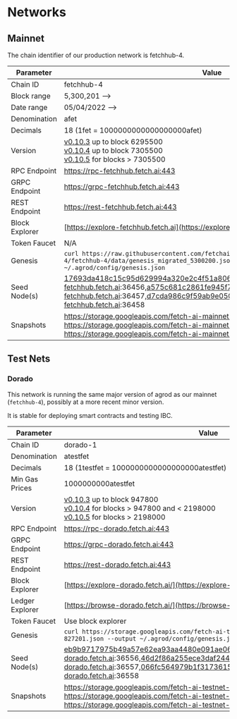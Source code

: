 # Networks

## Mainnet

The chain identifier of our production network is fetchhub-4.

| Parameter      | Value |
| -------------- | ----- |
| Chain ID       | fetchhub-4 |
| Block range    | 5,300,201 --> |
| Date range     | 05/04/2022 --> |
| Denomination   | afet |
| Decimals       | 18 (1fet = 1000000000000000000afet) |
| Version        | [v0.10.3](https://github.com/fetchai/agrod/releases/tag/v0.10.3) up to block 6295500 <br/> [v0.10.4](https://github.com/fetchai/agrod/releases/tag/v0.10.4) up to block 7305500 <br/> [v0.10.5](https://github.com/fetchai/agrod/releases/tag/v0.10.5) for blocks > 7305500 |
| RPC Endpoint   | <https://rpc-fetchhub.fetch.ai:443> |
| GRPC Endpoint  | <https://grpc-fetchhub.fetch.ai:443> |
| REST Endpoint  | <https://rest-fetchhub.fetch.ai:443> |
| Block Explorer | [https://explore-fetchhub.fetch.ai](https://explore-fetchhub.fetch.ai) |
| Token Faucet   | N/A |
| Genesis        | `curl https://raw.githubusercontent.com/fetchai/genesis-fetchhub/fetchhub-4/fetchhub-4/data/genesis_migrated_5300200.json --output ~/.agrod/config/genesis.json` |
| Seed Node(s)   | <!--email_off-->17693da418c15c95d629994a320e2c4f51a8069b@connect-fetchhub.fetch.ai:36456,a575c681c2861fe945f77cb3aba0357da294f1f2@connect-fetchhub.fetch.ai:36457,d7cda986c9f59ab9e05058a803c3d0300d15d8da@connect-fetchhub.fetch.ai:36458<!--/email_off--> |
| Snapshots      | <https://storage.googleapis.com/fetch-ai-mainnet-snapshots/fetchhub-4-pruned.tgz> <br /> <https://storage.googleapis.com/fetch-ai-mainnet-snapshots/fetchhub-4-full.tgz> <br /> <https://storage.googleapis.com/fetch-ai-mainnet-snapshots/fetchhub-4-archive.tgz> |

## Test Nets

### Dorado

This network is running the same major version of agrod as our mainnet (`fetchhub-4`), possibly at a more recent minor version.

It is stable for deploying smart contracts and testing IBC.

| Parameter       | Value  |
| --------------- | ------ |
| Chain ID        | dorado-1 |
| Denomination    | atestfet |
| Decimals        | 18 (1testfet = 1000000000000000000atestfet) |
| Min Gas Prices  | 1000000000atestfet |
| Version         | [v0.10.3](https://github.com/fetchai/agrod/releases/tag/v0.10.3) up to block 947800 <br/> [v0.10.4](https://github.com/fetchai/agrod/releases/tag/v0.10.4) for blocks > 947800 and < 2198000 <br/> [v0.10.5](https://github.com/fetchai/agrod/releases/tag/v0.10.5) for blocks > 2198000 |
| RPC Endpoint    | <https://rpc-dorado.fetch.ai:443> |
| GRPC Endpoint   | <https://grpc-dorado.fetch.ai:443> |
| REST Endpoint   | <https://rest-dorado.fetch.ai:443> |
| Block Explorer  | [https://explore-dorado.fetch.ai/](https://explore-dorado.fetch.ai/) |
| Ledger Explorer | [https://browse-dorado.fetch.ai/](https://browse-dorado.fetch.ai/) |
| Token Faucet    | Use block explorer |
| Genesis         | `curl https://storage.googleapis.com/fetch-ai-testnet-genesis/genesis-dorado-827201.json --output ~/.agrod/config/genesis.json` |
| Seed Node(s)    | <!--email_off-->eb9b9717975b49a57e62ea93aa4480e091ae0660@connect-dorado.fetch.ai:36556,46d2f86a255ece3daf244e2ca11d5be0f16cb633@connect-dorado.fetch.ai:36557,066fc564979b1f3173615f101b62448ac7e00eb1@connect-dorado.fetch.ai:36558<!--/email_off--> |
| Snapshots       | <https://storage.googleapis.com/fetch-ai-testnet-snapshots/dorado-pruned.tgz> <br /> <https://storage.googleapis.com/fetch-ai-testnet-snapshots/dorado-full.tgz> <br /> <https://storage.googleapis.com/fetch-ai-testnet-snapshots/dorado-archive.tgz> |

